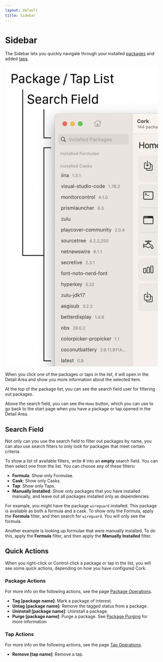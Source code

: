 ```yaml
---
layout: default
title: Sidebar
---
```


# Sidebar

The Sidebar lets you quickly navigate through your installed [packages](../getting-started/main.html#basic-terms) and added [taps](../getting-started/main.html#basic-terms). 

![Sidebar](/user-interface/Assets/Sidebar.png)

When you click one of the packages or taps in the list, it will open in the Detail Area and show you more information about the selected item.

At the top of the package list, you can see the search field user for filtering out packages.

Above the search field, you can see the `Home` button, which you can use to go back to the start page when you have a package or tap opened in the Detail Area.

## Search Field

Not only can you use the search field to filter out packages by name, you can also use search filters to only look for packages that meet certain criteria. 

To show a list of available filters, write # into an **empty** search field. You can then select one from the list. You can choose any of these filters:

- **Formula**: Show only Formulae.
- **Cask**: Show only Casks.
- **Tap**: Show only Taps.
- **Manually Installed**: Show only packages that you have installed manually, and leave out all packages installed only as dependencies.

For example, you might have the package `wireguard` installed. This package is available as both a formula and a cask. To show only the Formula, apply the **Formula** filter, and then search for `wireguard`. You will only see the formula.

Another example is looking up formulae that were manually installed. To do this, apply the **Formula** filter, and then apply the **Manually Installed** filter.

## Quick Actions

When you right-click or Control-click a package or tap in the list, you will see some quick actions, depending on how you have configured Cork.

### Package Actions

For more info on the following actions, see the page [Package Operations](../package-operations/main.html).

- **Tag [package name]**: Mark a package of interest.
- **Untag [package name]**: Remove the tagged status from a package.
- **Uninstall [package name]**: Uninstall a package.
- **Purge [package name]**: Purge a package. See [Package Purging](../package-operations/advanced/purging.html) for more information

### Tap Actions

For more info on the following actions, see the page [Tap Operations](../tap-operations/main.html).

- **Remove [tap name]**: Remove a tap.
